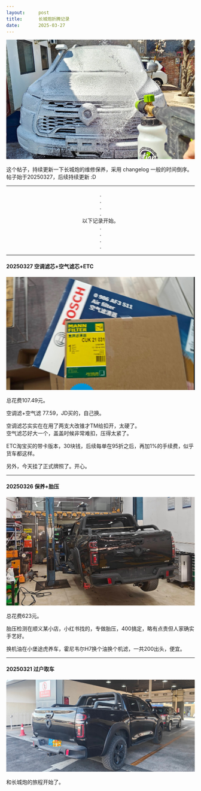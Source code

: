 ```yaml
---
layout:     post
title:      长城炮折腾记录
date:       2025-03-27
---
```


![长城炮](/images/202503/pickup-header.jpg)

这个帖子，持续更新一下长城炮的维修保养，采用 changelog 一般的时间倒序。  
帖子始于20250327，后续持续更新  :D  

---

<center>.</center>  
<center>.</center>  
<center>.</center>  
<center>.</center>  
<center>以下记录开始。</center>  
<center>.</center>  
<center>.</center>  
<center>.</center>  
<center>.</center>  

---
#### 20250327 空调滤芯+空气滤芯+ETC  
![滤芯](/images/202503/pickup-filter.jpg)

总花费107.49元。

空调滤+空气滤 77.59，JD买的，自己换。

空调滤芯实实在在用了两支大改锥才TM给扣开，太硬了。  
空气滤芯好大一个，盖盖时候非常难扣，压得太紧了。

ETC淘宝买的带卡版本，30块钱，后续每单在95折之后，再加1%的手续费，似乎货车都这样。

另外，今天挂了正式牌照了。开心。

---

#### 20250326 保养+胎压
![滤芯](/images/202503/pickup-tp.jpg)

总花费623元。

胎压检测在顺义某小店，小红书找的，专做胎压，400搞定，略有点贵但人家确实手艺好。

换机油在小堡途虎养车，霍尼韦尔H7换个油换个机滤，一共200出头，便宜。

---

#### 20250321 过户取车
![滤芯](/images/202503/pickup-trans.jpg)

和长城炮的旅程开始了。
